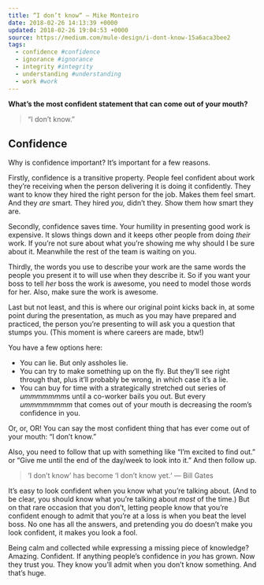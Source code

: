 ```yaml
---
title: “I don’t know“ – Mike Monteiro
date: 2018-02-26 14:13:39 +0000
updated: 2018-02-26 19:04:53 +0000
source: https://medium.com/mule-design/i-dont-know-15a6aca3bee2
tags:
  - confidence #confidence
  - ignorance #ignorance
  - integrity #integrity
  - understanding #understanding
  - work #work
---
```


__What’s the most confident statement that can come out of your mouth?__

> “I don’t know.”

## Confidence

Why is confidence important? It’s important for a few reasons.

Firstly, confidence is a transitive property. People feel confident about work they’re receiving when the person delivering it is doing it confidently. They want to know they hired the right person for the job. Makes them feel smart. And they *are* smart. They hired *you,* didn’t they. Show them how smart they are.

Secondly, confidence saves time. Your humility in presenting good work is expensive. It slows things down and it keeps other people from doing *their* work. If you’re not sure about what you’re showing me why should I be sure about it. Meanwhile the rest of the team is waiting on you.

Thirdly, the words you use to describe your work are the same words the people you present it to will use when they describe it. So if you want your boss to tell *her* boss the work is awesome, you need to model those words for her. Also, make sure the work is awesome.

Last but not least, and this is where our original point kicks back in, at some point during the presentation, as much as you may have prepared and practiced, the person you’re presenting to will ask you a question that stumps you. (This moment is where careers are made, btw!)

You have a few options here:

-   You can lie. But only assholes lie.
-   You can try to make something up on the fly. But they’ll see right through that, plus it’ll probably be wrong, in which case it’s a lie.
-   You can buy for time with a strategically stretched out series of *ummmmmmm*s until a co-worker bails you out. But every *ummmmmmmm* that comes out of your mouth is decreasing the room’s confidence in you.

Or, or, OR! You can say the most confident thing that has ever come out of your mouth: “I don’t know.”

Also, you need to follow that up with something like “I’m excited to find out.” or “Give me until the end of the day/week to look into it.” And then follow up.

> ‘I don’t know’ has become ‘I don’t know yet.‘
> — Bill Gates

It’s easy to look confident when you know what you’re talking about. (And to be clear, you should know what you’re talking about *most* of the time.) But on that rare occasion that you don’t, letting people know that you’re confident enough to admit that you’re at a loss is when you beat the level boss. No one has all the answers, and pretending you do doesn’t make you look confident, it makes you look a fool.

Being calm and collected while expressing a missing piece of knowledge? Amazing. Confident. If anything people’s confidence in *you* has grown. Now they trust you. They know you’ll admit when you don’t know something. And that’s huge.